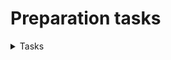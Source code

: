 # Preparation tasks
<details>
<summary>Tasks</summary>

- [X] Reproduce the DDPM result - FID: 2.64
- [X] Add torch ema
  - Substitute all switches to manager
- [X] Update optimizer step
- [X] Add DDP
  - Change model to model_without_ddp
  - Change dataloader
  - Change trainer
- [X] Reorganise folders
- [X] Add float16 training and scaler
- [X] Leave one fid function
- [X] Write generation function
- New FID: 2.6468

</details>



